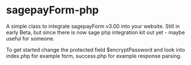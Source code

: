 sagepayForm-php
===============

A simple class to integrate sagepayForm v3.00 into your website. Still in early Beta, but since there is now sage php integration kit out yet - maybe useful for someone.

To get started change the protected field $encryptPassword and look into index.php for example form, success.php for example response parsing.

